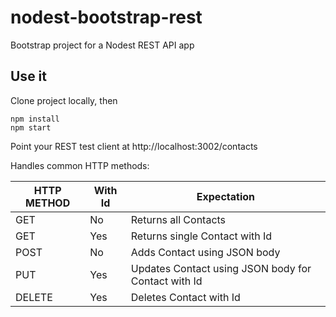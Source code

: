 # nodest-bootstrap-rest
Bootstrap project for a Nodest REST API app

## Use it
Clone project locally, then

```
npm install
npm start
```

Point your REST test client at http://localhost:3002/contacts

Handles common HTTP methods:

| HTTP METHOD | With Id | Expectation |
| --- | --- | --- |
| GET | No | Returns all Contacts |
| GET | Yes | Returns single Contact with Id |
| POST | No | Adds Contact using JSON body |
| PUT | Yes | Updates Contact using JSON body for Contact with Id |
| DELETE | Yes | Deletes Contact with Id |

